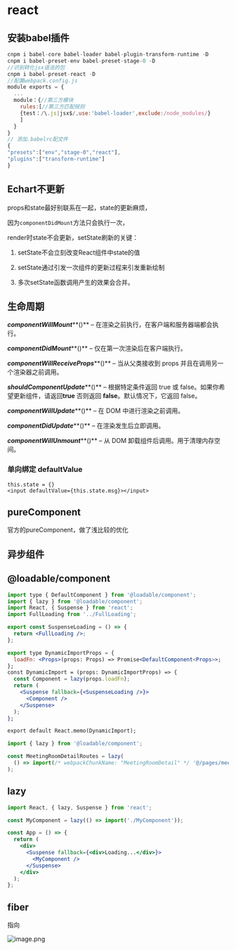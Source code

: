 
# react

## 安装babel插件

```jsx
cnpm i babel-core babel-loader babel-plugin-transform-runtime -D
cnpm i babel-preset-env babel-preset-stage-0 -D
//识别转化jsx语法的包
cnpm i babel-preset-react -D
//配置webpack.config.js
module exports = {
  ...
  module：{//第三方模块
    rules:[//第三方匹配规则
    {test：/\.js|jsx$/,use:'babel-loader',exclude:/node_modules/}
    ]
  }
}
// 添加.babelrc配文件
{
"presets":["env","stage-0","react"],
"plugins":["transform-runtime"]
}
```

## Echart不更新

props和state最好别联系在一起，state的更新麻烦，

因为`componentDidMount`方法只会执行一次，

render时state不会更新，setState刷新的关键：

1. setState不会立刻改变React组件中state的值

2. setState通过引发一次组件的更新过程来引发重新绘制

3. 多次setState函数调用产生的效果会合并。

## 生命周期

***componentWillMount*****()** – 在渲染之前执行，在客户端和服务器端都会执行。

***componentDidMount*****()** – 仅在第一次渲染后在客户端执行。

***componentWillReceiveProps*****()** – 当从父类接收到 props 并且在调用另一个渲染器之前调用。

***shouldComponentUpdate*****()** – 根据特定条件返回 true 或 false。如果你希望更新组件，请返回**true** 否则返回 **false**。默认情况下，它返回 false。

***componentWillUpdate*****()** – 在 DOM 中进行渲染之前调用。

***componentDidUpdate*****()** – 在渲染发生后立即调用。

***componentWillUnmount*****()** – 从 DOM 卸载组件后调用。用于清理内存空间。

###

### 单向绑定 defaultValue

```
this.state = {}
<input defaultValue={this.state.msg}></input>
```

## pureComponent

官方的pureComponent，做了浅比较的优化

## 异步组件

## @loadable/component

```jsx
import type { DefaultComponent } from '@loadable/component';
import { lazy } from '@loadable/component';
import React, { Suspense } from 'react';
import FullLoading from '../FullLoading';

export const SuspenseLoading = () => {
  return <FullLoading />;
};

export type DynamicImportProps = {
  loadFn: <Props>(props: Props) => Promise<DefaultComponent<Props>>;
};
const DynamicImport = (props: DynamicImportProps) => {
  const Component = lazy(props.loadFn);
  return (
    <Suspense fallback={<SuspenseLoading />}>
      <Component />
    </Suspense>
  );
};

export default React.memo(DynamicImport);
```

```jsx
import { lazy } from '@loadable/component';

const MeetingRoomDetailRoutes = lazy(
  () => import(/* webpackChunkName: "MeetingRoomDetail" */ '@/pages/meeting-room-detail')
);
```

## lazy

```jsx
import React, { lazy, Suspense } from 'react';

const MyComponent = lazy(() => import('./MyComponent'));

const App = () => {
  return (
    <div>
      <Suspense fallback={<div>Loading...</div>}>
        <MyComponent />
      </Suspense>
    </div>
  );
};
```

## fiber

指向

![image.png](https://p3-juejin.byteimg.com/tos-cn-i-k3u1fbpfcp/128311b7121f4d4f919d49b326b0271b~tplv-k3u1fbpfcp-jj-mark:3024:0:0:0:q75.awebp)
